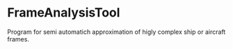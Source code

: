 # FrameAnalysisTool
Program for semi automatich approximation of higly complex ship or aircraft frames.
